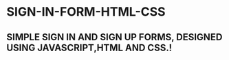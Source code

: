 # SIGN-IN-FORM-HTML-CSS
## SIMPLE SIGN IN AND SIGN UP FORMS, DESIGNED USING JAVASCRIPT,HTML AND CSS.!
